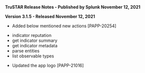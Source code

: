 **TruSTAR Release Notes - Published by Splunk November 12, 2021**


**Version 3.1.5 - Released November 12, 2021**

* Added below mentioned new actions [PAPP-20254]
+ indicator reputation
+ get indicator summary
+ get indicator metadata
+ parse entities
+ list observable types
* Updated the app logo [PAPP-21016]
